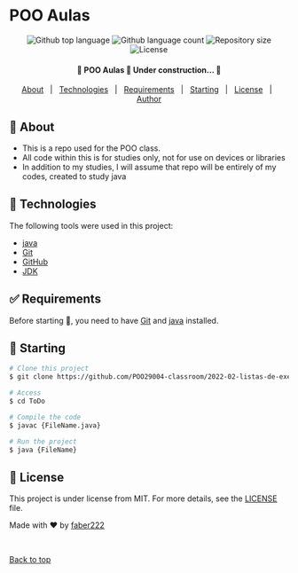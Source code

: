 # POO Aulas #

<p align="center">
  <img alt="Github top language" src="https://img.shields.io/github/languages/top/faber222/poo-aulas?color=56BEB8">

  <img alt="Github language count" src="https://img.shields.io/github/languages/count/faber222/poo-aulas?color=56BEB8">

  <img alt="Repository size" src="https://img.shields.io/github/repo-size/faber222/poo-aulas?color=56BEB8">

  <img alt="License" src="https://img.shields.io/github/license/faber222/poo-aulas?color=56BEB8">

</p>

<h4 align="center"> 
	🚧  POO Aulas 🚀 Under construction...  🚧
</h4> 

<p align="center">
  <a href="#dart-about">About</a> &#xa0; | &#xa0; 
  <a href="#rocket-technologies">Technologies</a> &#xa0; | &#xa0;
  <a href="#white_check_mark-requirements">Requirements</a> &#xa0; | &#xa0;
  <a href="#checkered_flag-starting">Starting</a> &#xa0; | &#xa0;
  <a href="#memo-license">License</a> &#xa0; | &#xa0;
  <a href="https://github.com/faber222" target="_blank">Author</a>
</p>

## :dart: About ##

- This is a repo used for the POO class.
- All code within this is for studies only, not for use on devices or libraries
- In addition to my studies, I will assume that repo will be entirely of my codes, created to study java

## :rocket: Technologies ##

The following tools were used in this project:

- [java](https://www.java.com/pt-BR/)
- [Git](https://git-scm.com/)
- [GitHub](https://github.com/faber222/)
- [JDK](https://jdk.java.net/18/)

## :white_check_mark: Requirements ##

Before starting :checkered_flag:, you need to have [Git](https://git-scm.com) and [java](https://www.java.com/pt-BR/) installed.

## :checkered_flag: Starting ##

```bash
# Clone this project
$ git clone https://github.com/POO29004-classroom/2022-02-listas-de-exercicios-faber222.git

# Access
$ cd ToDo

# Compile the code 
$ javac {FileName.java}

# Run the project
$ java {FileName}

```

## :memo: License ##

This project is under license from MIT. For more details, see the [LICENSE](LICENSE) file.


Made with :heart: by <a href="https://github.com/faber222" target="_blank">faber222</a>

&#xa0;

<a href="#top">Back to top</a>
